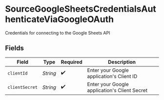 # SourceGoogleSheetsCredentialsAuthenticateViaGoogleOAuth

Credentials for connecting to the Google Sheets API


## Fields

| Field                                         | Type                                          | Required                                      | Description                                   |
| --------------------------------------------- | --------------------------------------------- | --------------------------------------------- | --------------------------------------------- |
| `clientId`                                    | *String*                                      | :heavy_check_mark:                            | Enter your Google application's Client ID     |
| `clientSecret`                                | *String*                                      | :heavy_check_mark:                            | Enter your Google application's Client Secret |